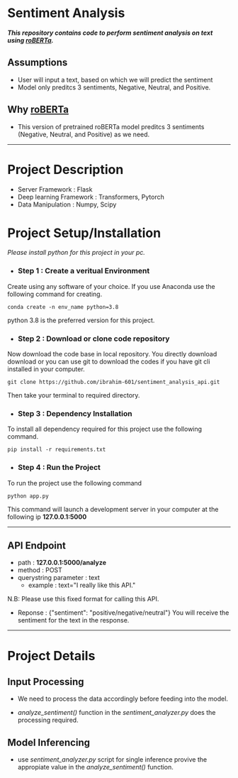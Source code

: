 # Sentiment Analysis
***This repository contains code to perform sentiment analysis on text using [roBERTa](https://huggingface.co/cardiffnlp/twitter-roberta-base-sentiment-latest).***

## Assumptions

- User will input a text, based on which we will predict the sentiment
- Model only preditcs 3 sentiments, Negative, Neutral, and Positive.

## Why [roBERTa](https://huggingface.co/cardiffnlp/twitter-roberta-base-sentiment-latest)
- This version of pretrained roBERTa model preditcs 3 sentiments (Negative, Neutral, and Positive) as we need.

****
# Project Description
- Server Framework : Flask
- Deep learning Framework : Transformers, Pytorch
- Data Manipulation : Numpy, Scipy

# Project Setup/Installation
*Please install python for this project in your pc.*

- ### Step 1 : Create a veritual Environment
Create using any software of your choice. If you use Anaconda use the following command for creating.
```
conda create -n env_name python=3.8
```
python 3.8 is the preferred version for this project.

- ### Step 2 : Download or clone code repository
Now download the code base in local repository. You directly download download or you can use git to download the codes if you have git cli installed in your computer.
```
git clone https://github.com/ibrahim-601/sentiment_analysis_api.git
``` 
Then take your terminal to required directory.

- ### Step 3 : Dependency Installation
To install all dependency required for this project use the following command.
```
pip install -r requirements.txt
```

- ### Step 4 : Run the Project
To run the project use the following command
```
python app.py
```
This command will launch a development server in your computer at the following ip **127.0.0.1:5000**

****
## API Endpoint
- path : **127.0.0.1:5000/analyze**
- method : POST
- querystring parameter : text
    - example : text="I really like this API."

N.B: Please use this fixed format for calling this API.

- Reponse : {"sentiment": "positive/negative/neutral"}
You will receive the sentiment for the text in the response.
****

# Project Details

## Input Processing
- We need to process the data accordingly before feeding into the model.

- *analyze_sentiment()* function in the *sentiment_analyzer.py* does the processing required.

## Model Inferencing
- use *sentiment_analyzer.py* script for single inference provive the appropiate value in the *analyze_sentiment()* function.